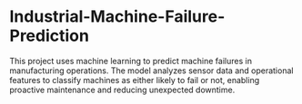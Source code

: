 # Industrial-Machine-Failure-Prediction
This project uses machine learning to predict machine failures in manufacturing operations. The model analyzes sensor data and operational features to classify machines as either likely to fail or not, enabling proactive maintenance and reducing unexpected downtime.

